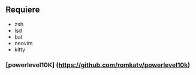 ## Requiere

- zsh
- lsd
- bat
- neovim
- kitty




### [powerlevel10K] (https://github.com/romkatv/powerlevel10k)
